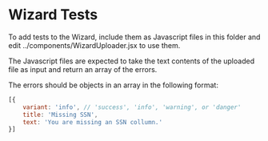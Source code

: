 # Wizard Tests

To add tests to the Wizard, include them as Javascript files in this folder and edit ../components/WizardUploader.jsx to use them.


The Javascript files are expected to take the text contents of the uploaded file as input and return an array of the errors.

The errors should be objects in an array in the following format:

```js
[{
	variant: 'info', // 'success', 'info', 'warning', or 'danger'
	title: 'Missing SSN',
	text: 'You are missing an SSN collumn.'
}]
```